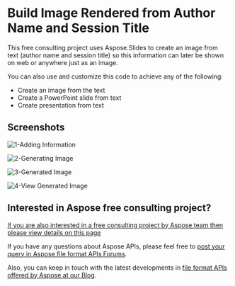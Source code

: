 # Build Image Rendered from Author Name and Session Title
This free consulting project uses Aspose.Slides to create an image from text (author name and session title) so this information can later be shown on web or anywhere just as an image. 

You can also use and customize this code to achieve any of the following:

* Create an image from the text
* Create a PowerPoint slide from text
* Create presentation from text 
 

## Screenshots

![1-Adding Information](https://user-images.githubusercontent.com/1214951/65427236-50ad3780-de2b-11e9-8711-25746d6161c7.png)

![2-Generating Image](https://user-images.githubusercontent.com/1214951/65427237-50ad3780-de2b-11e9-94f8-f16605335be6.png)

![3-Generated Image](https://user-images.githubusercontent.com/1214951/65427238-5145ce00-de2b-11e9-8896-cc5d621a135e.png)

![4-View Generated Image](https://user-images.githubusercontent.com/1214951/65427239-5145ce00-de2b-11e9-9550-24bf09347307.png)



## Interested in Aspose free consulting project?
[If you are also interested in a free consulting project by Aspose team then please view details on this page](https://aspose-free-consulting.github.io/)

If you have any questions about Aspose APIs, please feel free to [post your query in Aspose file format APIs Forums](https://forum.aspose.com/). 

Also, you can keep in touch with the latest developments in [file format APIs offered by Aspose at our Blog](https://blog.aspose.com/). 
